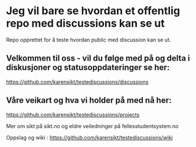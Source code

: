 # Jeg vil bare se hvordan et offentlig repo med discussions kan se ut

Repo opprettet for å teste hvordan public med discussion kan se ut. 

## Velkommen til oss - vil du følge med på og delta i diskusjoner og statusoppdateringer se her: 
https://github.com/karensikt/testediscussions/discussions

## Våre veikart og hva vi holder på med nå her: 

https://github.com/karensikt/testediscussions/projects

Mer om sikt på sikt.no og eldre veiledninger på fellesstudentsystem.no 

Oppslag og wiki : https://github.com/karensikt/testediscussions/wiki 

